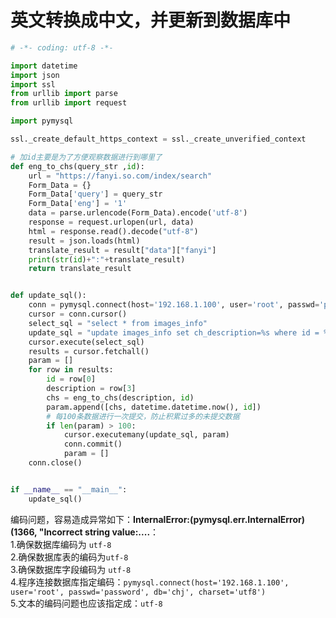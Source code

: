 # 英文转换成中文，并更新到数据库中
```python
# -*- coding: utf-8 -*-

import datetime
import json
import ssl
from urllib import parse
from urllib import request

import pymysql

ssl._create_default_https_context = ssl._create_unverified_context

# 加id主要是为了方便观察数据进行到哪里了
def eng_to_chs(query_str ,id):
    url = "https://fanyi.so.com/index/search"
    Form_Data = {}
    Form_Data['query'] = query_str
    Form_Data['eng'] = '1'
    data = parse.urlencode(Form_Data).encode('utf-8')
    response = request.urlopen(url, data)
    html = response.read().decode("utf-8")
    result = json.loads(html)
    translate_result = result["data"]["fanyi"]
    print(str(id)+":"+translate_result)
    return translate_result


def update_sql():
    conn = pymysql.connect(host='192.168.1.100', user='root', passwd='password', db='chj', charset='utf8')
    cursor = conn.cursor()
    select_sql = "select * from images_info"
    update_sql = "update images_info set ch_description=%s where id = %s "
    cursor.execute(select_sql)
    results = cursor.fetchall()
    param = []
    for row in results:
        id = row[0]
        description = row[3]
        chs = eng_to_chs(description, id)
        param.append([chs, datetime.datetime.now(), id])
        # 每100条数据进行一次提交，防止积累过多的未提交数据
        if len(param) > 100:
            cursor.executemany(update_sql, param)
            conn.commit()
            param = []
    conn.close()


if __name__ == "__main__":
    update_sql()
```
编码问题，容易造成异常如下：**InternalError:(pymysql.err.InternalError) (1366, "Incorrect string value:....**：   
1.确保数据库编码为 `utf-8`   
2.确保数据库表的编码为`utf-8`   
3.确保数据库字段编码为 `utf-8`   
4.程序连接数据库指定编码：`pymysql.connect(host='192.168.1.100', user='root', passwd='password', db='chj', charset='utf8')`   
5.文本的编码问题也应该指定成：`utf-8`

